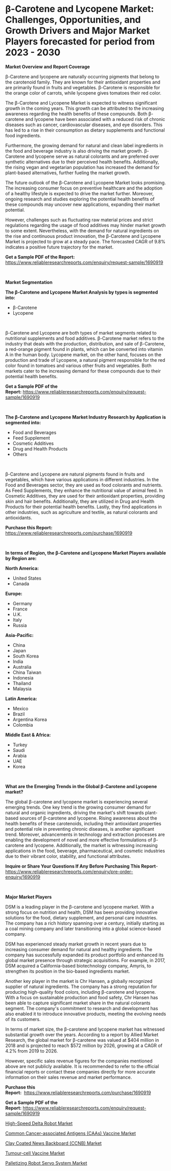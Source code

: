 <p><h1>β-Carotene and Lycopene Market: Challenges, Opportunities, and Growth Drivers and Major Market Players forecasted for period from 2023 - 2030</h1></p><p><strong>Market Overview and Report Coverage</strong></p>
<p><p>β-Carotene and lycopene are naturally occurring pigments that belong to the carotenoid family. They are known for their antioxidant properties and are primarily found in fruits and vegetables. β-Carotene is responsible for the orange color of carrots, while lycopene gives tomatoes their red color.</p><p>The β-Carotene and Lycopene Market is expected to witness significant growth in the coming years. This growth can be attributed to the increasing awareness regarding the health benefits of these compounds. Both β-carotene and lycopene have been associated with a reduced risk of chronic diseases such as cancer, cardiovascular diseases, and eye disorders. This has led to a rise in their consumption as dietary supplements and functional food ingredients.</p><p>Furthermore, the growing demand for natural and clean label ingredients in the food and beverage industry is also driving the market growth. β-Carotene and lycopene serve as natural colorants and are preferred over synthetic alternatives due to their perceived health benefits. Additionally, the rising vegan and vegetarian population has increased the demand for plant-based alternatives, further fueling the market growth.</p><p>The future outlook of the β-Carotene and Lycopene Market looks promising. The increasing consumer focus on preventive healthcare and the adoption of a healthy lifestyle is expected to drive the market further. Moreover, ongoing research and studies exploring the potential health benefits of these compounds may uncover new applications, expanding their market potential.</p><p>However, challenges such as fluctuating raw material prices and strict regulations regarding the usage of food additives may hinder market growth to some extent. Nevertheless, with the demand for natural ingredients on the rise and continuous product innovation, the β-Carotene and Lycopene Market is projected to grow at a steady pace. The forecasted CAGR of 9.8% indicates a positive future trajectory for the market.</p></p>
<p><strong>Get a Sample PDF of the Report:</strong> <a href="https://www.reliableresearchreports.com/enquiry/request-sample/1690919">https://www.reliableresearchreports.com/enquiry/request-sample/1690919</a></p>
<p>&nbsp;</p>
<p><strong>Market Segmentation</strong></p>
<p><strong>The β-Carotene and Lycopene Market Analysis by types is segmented into:</strong></p>
<p><ul><li>β-Carotene</li><li>Lycopene</li></ul></p>
<p>&nbsp;</p>
<p><p>β-Carotene and Lycopene are both types of market segments related to nutritional supplements and food additives. β-Carotene market refers to the industry that deals with the production, distribution, and sale of β-Carotene, a red-orange pigment found in plants, which can be converted into vitamin A in the human body. Lycopene market, on the other hand, focuses on the production and trade of Lycopene, a natural pigment responsible for the red color found in tomatoes and various other fruits and vegetables. Both markets cater to the increasing demand for these compounds due to their potential health benefits.</p></p>
<p><strong>Get a Sample PDF of the Report:</strong>&nbsp;<a href="https://www.reliableresearchreports.com/enquiry/request-sample/1690919">https://www.reliableresearchreports.com/enquiry/request-sample/1690919</a></p>
<p>&nbsp;</p>
<p><strong>The β-Carotene and Lycopene Market Industry Research by Application is segmented into:</strong></p>
<p><ul><li>Food and Beverages</li><li>Feed Supplement</li><li>Cosmetic Additives</li><li>Drug and Health Products</li><li>Others</li></ul></p>
<p>&nbsp;</p>
<p><p>β-Carotene and Lycopene are natural pigments found in fruits and vegetables, which have various applications in different industries. In the Food and Beverages sector, they are used as food colorants and nutrients. As Feed Supplements, they enhance the nutritional value of animal feed. In Cosmetic Additives, they are used for their antioxidant properties, providing skin and hair benefits. Additionally, they are utilized in Drug and Health Products for their potential health benefits. Lastly, they find applications in other industries, such as agriculture and textile, as natural colorants and antioxidants.</p></p>
<p><strong>Purchase this Report:</strong>&nbsp; <a href="https://www.reliableresearchreports.com/purchase/1690919">https://www.reliableresearchreports.com/purchase/1690919</a></p>
<p>&nbsp;</p>
<p><strong>In terms of Region, the β-Carotene and Lycopene Market Players available by Region are:</strong></p>
<p>
    <p> <strong> North America: </strong>
        <ul>
            <li>United States</li>
            <li>Canada</li>
        </ul>
        </p> 
    <p> <strong> Europe: </strong>
        <ul>
            <li>Germany</li>
            <li>France</li>
            <li>U.K.</li>
            <li>Italy</li>
            <li>Russia</li>
        </ul>
        </p> 
    <p> <strong> Asia-Pacific: </strong>
        <ul>
            <li>China</li>
            <li>Japan</li>
            <li>South Korea</li>
            <li>India</li>
            <li>Australia</li>
            <li>China Taiwan</li>
            <li>Indonesia</li>
            <li>Thailand</li>
            <li>Malaysia</li>
        </ul>
        </p> 
    <p> <strong> Latin America: </strong>
        <ul>
            <li>Mexico</li>
            <li>Brazil</li>
            <li>Argentina Korea</li>
            <li>Colombia</li>
        </ul>
        </p> 
    <p> <strong> Middle East & Africa: </strong>
        <ul>
            <li>Turkey</li>
            <li>Saudi</li>
            <li>Arabia</li>
            <li>UAE</li>
            <li>Korea</li>
        </ul>
    </p>
    </p>
<p>&nbsp;</p>
<p><strong>What are the Emerging Trends in the Global β-Carotene and Lycopene market?</strong></p>
<p><p>The global β-carotene and lycopene market is experiencing several emerging trends. One key trend is the growing consumer demand for natural and organic ingredients, driving the market's shift towards plant-based sources of β-carotene and lycopene. Rising awareness about the health benefits of these carotenoids, including their antioxidant properties and potential role in preventing chronic diseases, is another significant trend. Moreover, advancements in technology and extraction processes are enabling the development of novel and more effective formulations of β-carotene and lycopene. Additionally, the market is witnessing increasing applications in the food, beverage, pharmaceutical, and cosmetic industries due to their vibrant color, stability, and functional attributes.</p></p>
<p><strong>Inquire or Share Your Questions If Any Before Purchasing This Report</strong>- <a href="https://www.reliableresearchreports.com/enquiry/pre-order-enquiry/1690919">https://www.reliableresearchreports.com/enquiry/pre-order-enquiry/1690919</a></p>
<p>&nbsp;</p>
<p><strong>Major Market Players</strong></p>
<p><p>DSM is a leading player in the β-carotene and lycopene market. With a strong focus on nutrition and health, DSM has been providing innovative solutions for the food, dietary supplement, and personal care industries. The company has a rich history spanning over a century, initially starting as a coal mining company and later transitioning into a global science-based company.</p><p>DSM has experienced steady market growth in recent years due to increasing consumer demand for natural and healthy ingredients. The company has successfully expanded its product portfolio and enhanced its global market presence through strategic acquisitions. For example, in 2017, DSM acquired a California-based biotechnology company, Amyris, to strengthen its position in the bio-based ingredients market.</p><p>Another key player in the market is Chr Hansen, a globally recognized supplier of natural ingredients. The company has a strong reputation for producing high-quality food colors, including β-carotene and lycopene. With a focus on sustainable production and food safety, Chr Hansen has been able to capture significant market share in the natural colorants segment. The company's commitment to research and development has also enabled it to introduce innovative products, meeting the evolving needs of its customers.</p><p>In terms of market size, the β-carotene and lycopene market has witnessed substantial growth over the years. According to a report by Allied Market Research, the global market for β-carotene was valued at $404 million in 2018 and is projected to reach $572 million by 2026, growing at a CAGR of 4.2% from 2019 to 2026.</p><p>However, specific sales revenue figures for the companies mentioned above are not publicly available. It is recommended to refer to the official financial reports or contact these companies directly for more accurate information on their sales revenue and market performance.</p></p>
<p><strong>Purchase this Report:</strong>&nbsp;&nbsp;<a href="https://www.reliableresearchreports.com/purchase/1690919">https://www.reliableresearchreports.com/purchase/1690919</a></p>
<p></p>
<p><strong>Get a Sample PDF of the Report:</strong>&nbsp;<a href="https://www.reliableresearchreports.com/enquiry/request-sample/1690919">https://www.reliableresearchreports.com/enquiry/request-sample/1690919</a></p>
<p><p><a href="https://medium.com/@nayanmongiarp23/high-speed-delta-robot-market-furnishes-information-on-market-share-market-trends-and-market-72b1e1c5022c">High-Speed Delta Robot Market</a></p><p><a href="https://www.linkedin.com/pulse/common-cancer-associated-antigens-caas-vaccine-market-challenges-lu6kf/">Common Cancer-associated Antigens (CAAs) Vaccine Market</a></p><p><a href="https://www.linkedin.com/pulse/clay-coated-news-backboard-ccnb-market-share-amp-new-1vkdf/">Clay Coated News Backboard (CCNB) Market</a></p><p><a href="https://www.linkedin.com/pulse/tumour-cell-vaccine-market-research-report-provides-thorough-xjyqe/">Tumour-cell Vaccine Market</a></p><p><a href="https://medium.com/@klrahulrp23/palletizing-robot-servo-system-market-analysis-and-sze-forecasted-for-period-from-2023-to-2030-e35a9995c731">Palletizing Robot Servo System Market</a></p></p>